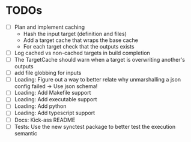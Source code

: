# TODOs

- [ ] Plan and implement caching
  - Hash the input target (definition and files)
  - Add a target cache that wraps the base cache
  - For each target check that the outputs exists
- [ ] Log cached vs non-cached targets in build completion
- [ ] The TargetCache should warn when a target is overwriting another's outputs
- [ ] add file globbing for inputs
- [ ] Loading: Figure out a way to better relate why unmarshalling a json config failed -> Use json schema!
- [ ] Loading: Add Makefile support
- [ ] Loading: Add executable support
- [ ] Loading: Add python
- [ ] Loading: Add typescript support
- [ ] Docs: Kick-ass README
- [ ] Tests: Use the new synctest package to better test the execution semantic
